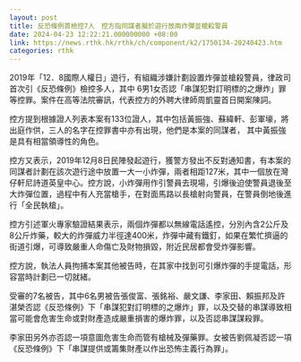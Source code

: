 ```yaml
---
layout: post
title: 反恐條例首檢控7人　控方指同謀者擬於遊行放兩炸彈並槍殺警員
date: 2024-04-23 12:22:21.000000000 +08:00
link: https://news.rthk.hk/rthk/ch/component/k2/1750134-20240423.htm
categories: rthk
---
```


2019年「12．8國際人權日」遊行，有組織涉嫌計劃設置炸彈並槍殺警員，律政司首次引《反恐條例》檢控多人，其中 6男1女否認「串謀犯對訂明標的之爆炸」罪等控罪。案件在高等法院審訊，代表控方的外聘大律師周凱靈首日開案陳詞。

控方提到根據證人列表本案有133位證人，其中包括黃振強、蘇緯軒、彭軍壕，將出庭作供，三人的名字在控罪書中亦有出現，他們是本案的同謀者， 其中黃振強是具有相當領導性的角色。

控方又表示，2019年12月8日民陣發起遊行，獲警方發出不反對通知書，有本案的同謀者計劃在該次遊行途中放置一大一小炸彈，兩者相距127米，其中一個放在灣仔軒尼詩道英皇中心。控方說，小炸彈用作引警員去現場，引爆後迫使警員退後至大炸彈位置，過程中有人充當槍手，在對面馬路以長槍射向警員，在警員倒地後進行「全民執槍」。 

控方引述軍火專家驗證結果表示，兩個炸彈都以無線電話遙控，分別內含2公斤及8公斤炸藥，較大的炸彈威力半徑達400米，炸彈中藏有鐵釘，如果在繁忙擠逼的街道引爆，可導致嚴重人命傷亡及財物損毀，附近民居都會受炸彈影響。

控方說，執法人員拘捕本案其他被告時，在其家中找到可引爆炸彈的手提電話，形容當時計劃已一切就緒。

受審的7名被告，其中6名男被告張俊富、張銘裕、嚴文謙、李家田、賴振邦及許湛榮否認《反恐條例》下「串謀犯對訂明標的之爆炸」罪，以及交替的串謀導致相當可能會危害生命或對財產造成嚴重損害的爆炸罪，以及否認串謀謀殺罪。

李家田另外亦否認一項意圖危害生命而管有槍械及彈藥罪。女被告劉佩凝否認一項《反恐條例》下「串謀提供或籌集財產以作出恐怖主義行為罪」。
